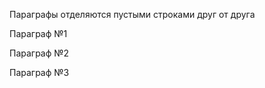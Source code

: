 Параграфы отделяются пустыми строками друг от друга

Параграф №1

Параграф №2
  
  
  
  
Параграф №3
